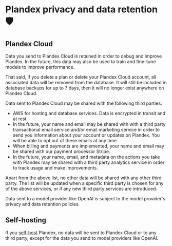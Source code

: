 # Plandex privacy and data retention 🛡️

## Plandex Cloud

Data you send to Plandex Cloud is retained in order to debug and improve Plandex. In the future, this data may also be used to train and fine-tune models to improve performance.

That said, if you delete a plan or delete your Plandex Cloud account, all associated data will be removed from the database. It will still be included in database backups for up to 7 days, then it will no longer exist anywhere on Plandex Cloud.

Data sent to Plandex Cloud may be shared with the following third parties:

- AWS for hosting and database services. Data is encrypted in transit and at rest.
- In the future, your name and email may be shared with with a third party transactional email service and/or email marketing service in order to send you information about your account or updates on Plandex. You will be able to opt out of these emails at any time.
- When billing and payments are implemented, your name and email may be shared with our payment processor Stripe.
- In the future, your name, email, and metadata on the actions you take with Plandex may be shared with a third party analytics service in order to track usage and make improvements.

Apart from the above list, no other data will be shared with any other third party. The list will be updated when a specific third party is chosen for any of the above services, or if any new third party services are introduced.

Data sent to a model provider like OpenAI is subject to the model provider's privacy and data retention policies.

## Self-hosting

If you [self-host](./HOSTING.md) Plandex, no data will be sent to Plandex Cloud or to any third party, except for the data you send to model providers like OpenAI.
